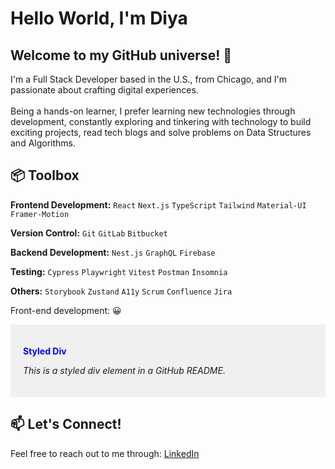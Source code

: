 

# Hello World, I'm Diya
## Welcome to my GitHub universe! 🚀
I'm a Full Stack Developer based in the U.S., from Chicago, and I'm passionate about crafting digital experiences.<br />
<br />Being a hands-on learner, I prefer learning new technologies through development, constantly exploring and tinkering with technology to build exciting projects, read tech blogs and solve problems on Data Structures and Algorithms.

## 📦 Toolbox
**Frontend Development:** `React` `Next.js` `TypeScript` `Tailwind` `Material-UI` `Framer-Motion`
 
**Version Control:** `Git` `GitLab` `Bitbucket`

**Backend Development:** `Nest.js` `GraphQL` `Firebase` 

**Testing:** `Cypress` `Playwright` `Vitest` `Postman` `Insomnia`

**Others:** `Storybook` `Zustand` `A11y` `Scrum` `Confluence` `Jira`


Front-end development: :grinning:
<div style="background-color: #f0f0f0; padding: 20px;">
  <p style="color: blue; font-weight: bold;">Styled Div</p>
  <p style="font-style: italic;">This is a styled div element in a GitHub README.</p>
</div>


## 📫 Let's Connect!

Feel free to reach out to me through: [LinkedIn](https://www.linkedin.com/in/diya-shibu-1a9s9d7f)

<!--
**dshibu2/dshibu2** is a ✨ _special_ ✨ repository because its `README.md` (this file) appears on your GitHub profile.

Here are some ideas to get you started:

- 🔭 I’m currently working on ...
- 🌱 I’m currently learning ...
- 👯 I’m looking to collaborate on ...
- 🤔 I’m looking for help with ...
- 💬 Ask me about ...
- 📫 How to reach me: ...
- 😄 Pronouns: ...
- ⚡ Fun fact: ...
-->
